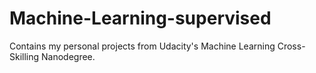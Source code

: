 # Machine-Learning-supervised
Contains my personal projects from Udacity's Machine Learning Cross-Skilling Nanodegree.
